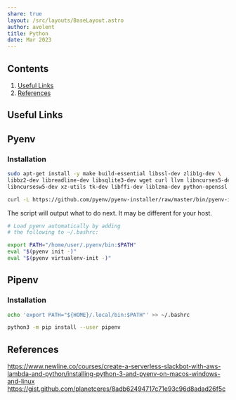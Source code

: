 ```yaml
---
share: true
layout: /src/layouts/BaseLayout.astro
author: avolent
title: Python
date: Mar 2023
---
```


## Contents

1. [Useful Links](python.md##useful-links)
1. [References](python.md##references)

## Useful Links

## Pyenv

### Installation

```bash
sudo apt-get install -y make build-essential libssl-dev zlib1g-dev \
libbz2-dev libreadline-dev libsqlite3-dev wget curl llvm libncurses5-dev \
libncursesw5-dev xz-utils tk-dev libffi-dev liblzma-dev python-openssl
```

```bash
curl -L https://github.com/pyenv/pyenv-installer/raw/master/bin/pyenv-installer | bash
```

The script will output what to do next. It may be different for your host.

```bash
# Load pyenv automatically by adding
# the following to ~/.bashrc:

export PATH="/home/user/.pyenv/bin:$PATH"
eval "$(pyenv init -)"
eval "$(pyenv virtualenv-init -)"
```


## Pipenv

### Installation

```bash
echo 'export PATH="${HOME}/.local/bin:$PATH"' >> ~/.bashrc
```

```bash
python3 -m pip install --user pipenv
```

## References
https://www.newline.co/courses/create-a-serverless-slackbot-with-aws-lambda-and-python/installing-python-3-and-pyenv-on-macos-windows-and-linux
https://gist.github.com/planetceres/8adb62494717c71e93c96d8adad26f5c
[^1]: [Example](https://example.com)
